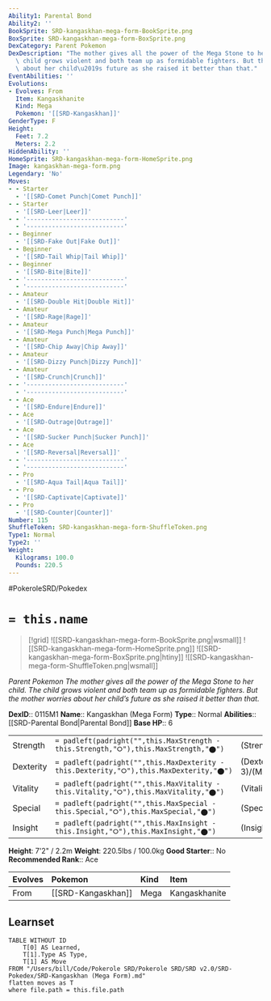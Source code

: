 ```yaml
---
Ability1: Parental Bond
Ability2: ''
BookSprite: SRD-kangaskhan-mega-form-BookSprite.png
BoxSprite: SRD-kangaskhan-mega-form-BoxSprite.png
DexCategory: Parent Pokemon
DexDescription: "The mother gives all the power of the Mega Stone to her child. The\
  \ child grows violent and both team up as formidable fighters. But the mother worries\
  \ about her child\u2019s future as she raised it better than that."
EventAbilities: ''
Evolutions:
- Evolves: From
  Item: Kangaskhanite
  Kind: Mega
  Pokemon: '[[SRD-Kangaskhan]]'
GenderType: F
Height:
  Feet: 7.2
  Meters: 2.2
HiddenAbility: ''
HomeSprite: SRD-kangaskhan-mega-form-HomeSprite.png
Image: kangaskhan-mega-form.png
Legendary: 'No'
Moves:
- - Starter
  - '[[SRD-Comet Punch|Comet Punch]]'
- - Starter
  - '[[SRD-Leer|Leer]]'
- - '---------------------------'
  - '---------------------------'
- - Beginner
  - '[[SRD-Fake Out|Fake Out]]'
- - Beginner
  - '[[SRD-Tail Whip|Tail Whip]]'
- - Beginner
  - '[[SRD-Bite|Bite]]'
- - '---------------------------'
  - '---------------------------'
- - Amateur
  - '[[SRD-Double Hit|Double Hit]]'
- - Amateur
  - '[[SRD-Rage|Rage]]'
- - Amateur
  - '[[SRD-Mega Punch|Mega Punch]]'
- - Amateur
  - '[[SRD-Chip Away|Chip Away]]'
- - Amateur
  - '[[SRD-Dizzy Punch|Dizzy Punch]]'
- - Amateur
  - '[[SRD-Crunch|Crunch]]'
- - '---------------------------'
  - '---------------------------'
- - Ace
  - '[[SRD-Endure|Endure]]'
- - Ace
  - '[[SRD-Outrage|Outrage]]'
- - Ace
  - '[[SRD-Sucker Punch|Sucker Punch]]'
- - Ace
  - '[[SRD-Reversal|Reversal]]'
- - '---------------------------'
  - '---------------------------'
- - Pro
  - '[[SRD-Aqua Tail|Aqua Tail]]'
- - Pro
  - '[[SRD-Captivate|Captivate]]'
- - Pro
  - '[[SRD-Counter|Counter]]'
Number: 115
ShuffleToken: SRD-kangaskhan-mega-form-ShuffleToken.png
Type1: Normal
Type2: ''
Weight:
  Kilograms: 100.0
  Pounds: 220.5
---
```


#PokeroleSRD/Pokedex

# `= this.name`

> [!grid]
> ![[SRD-kangaskhan-mega-form-BookSprite.png|wsmall]]
> ![[SRD-kangaskhan-mega-form-HomeSprite.png]]
> ![[SRD-kangaskhan-mega-form-BoxSprite.png|htiny]]
> ![[SRD-kangaskhan-mega-form-ShuffleToken.png|wsmall]]


*Parent Pokemon*
*The mother gives all the power of the Mega Stone to her child. The child grows violent and both team up as formidable fighters. But the mother worries about her child’s future as she raised it better than that.*

**DexID**:: 0115M1
**Name**:: Kangaskhan (Mega Form)
**Type**:: Normal
**Abilities**:: [[SRD-Parental Bond|Parental Bond]]
**Base HP**:: 6

|           |                                                                                        |                                          |
| --------- | -------------------------------------------------------------------------------------- | ---------------------------------------- |
| Strength  | `= padleft(padright("",this.MaxStrength - this.Strength,"⭘"),this.MaxStrength,"⬤")`    | (Strength::3)/(MaxStrength::7)   |
| Dexterity | `= padleft(padright("",this.MaxDexterity - this.Dexterity,"⭘"),this.MaxDexterity,"⬤")` | (Dexterity:: 3)/(MaxDexterity::6) |
| Vitality  | `= padleft(padright("",this.MaxVitality - this.Vitality,"⭘"),this.MaxVitality,"⬤")`    | (Vitality::3)/(MaxVitality::6)   |
| Special   | `= padleft(padright("",this.MaxSpecial - this.Special,"⭘"),this.MaxSpecial,"⬤")`       | (Special::2)/(MaxSpecial::4)     |
| Insight   | `= padleft(padright("",this.MaxInsight - this.Insight,"⭘"),this.MaxInsight,"⬤")`       | (Insight::3)/(MaxInsight::6)     |

**Height**: 7'2" / 2.2m
**Weight**: 220.5lbs / 100.0kg
**Good Starter**:: No
**Recommended Rank**:: Ace

| Evolves   | Pokemon            | Kind   | Item          |
|:----------|:-------------------|:-------|:--------------|
| From      | [[SRD-Kangaskhan]] | Mega   | Kangaskhanite |

## Learnset

```dataview
TABLE WITHOUT ID
    T[0] AS Learned,
    T[1].Type AS Type,
    T[1] AS Move
FROM "/Users/bill/Code/Pokerole SRD/Pokerole SRD/SRD v2.0/SRD-Pokedex/SRD-Kangaskhan (Mega Form).md"
flatten moves as T
where file.path = this.file.path
```
